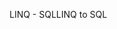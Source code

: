 <span data-ttu-id="05b8a-101">LINQ - SQL</span><span class="sxs-lookup"><span data-stu-id="05b8a-101">LINQ to SQL</span></span>